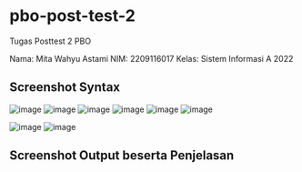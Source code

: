 # pbo-post-test-2
Tugas Posttest 2 PBO

Nama: Mita Wahyu Astami
NIM: 2209116017
Kelas: Sistem Informasi A 2022

## Screenshot Syntax
![image](https://github.com/mitawhy/pbo-post-test-2/assets/72842139/71d91b0d-c319-4b81-a3ce-40ee03a80559)
![image](https://github.com/mitawhy/pbo-post-test-2/assets/72842139/5e7ff339-310f-4181-a79e-a015ad1fd873)
![image](https://github.com/mitawhy/pbo-post-test-2/assets/72842139/5f613228-0fd0-41bb-8d76-8d3b434ae016)
![image](https://github.com/mitawhy/pbo-post-test-2/assets/72842139/9220b1d0-93c6-4087-864e-6a7a9a42dc31)
![image](https://github.com/mitawhy/pbo-post-test-2/assets/72842139/869c0c2e-b461-4b25-9388-e20f77f3c637)
![image](https://github.com/mitawhy/pbo-post-test-2/assets/72842139/699d1470-bbbe-43f8-bf02-003479d3cc5b)

![image](https://github.com/mitawhy/pbo-post-test-2/assets/72842139/6a764ee6-e784-4db7-9696-089795e87e1d)
![image](https://github.com/mitawhy/pbo-post-test-2/assets/72842139/60baa2b5-245f-4f42-b4bf-0587e24bcfda)








## Screenshot Output beserta Penjelasan
